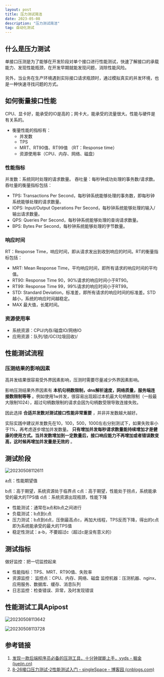 ```yaml
---
layout: post
title: 压力测试简洁
date: 2023-05-08
description: "压力测试简洁"
tag: 自动化测试
---
```

## 什么是压力测试

单接口压测是为了能够在开发阶段对单个接口进行性能测试，快速了解接口的承载能力、发现性能瓶颈，在开发早期就能发现问题，消除性能风险。

另外，当业务在生产环境遇到实际接口请求瓶颈时，通过模拟真实的并发环境，也是一种快速寻找问题的方式。

## 如何衡量接口性能

CPU、显卡好，能承受的IO是高的；网卡大，能承受的流量很大。性能与硬件是有关系的。

* 衡量性能的指标有：
  * 并发数
  * TPS
  * MRT、RT90值、RT99值 （RT：Response time）
  * 资源使用率（CPU、内存、网络、磁盘）

### 性能指标

并发数：系统同时处理的请求数量。
吞吐量：每秒钟成功处理的事务数/请求数。吞吐量的衡量指标包括：

* TPS: Transactions Per Second，每秒钟系统能够处理的事务数，即每秒钟系统能够处理的请求数量。
* IOPS: Input/Output Operations Per Second，每秒钟系统能够处理的输入/输出请求数量。
* QPS: Queries Per Second，每秒钟系统能够处理的查询请求数量。
* BPS: Bytes Per Second，每秒钟系统能够处理的字节数量。

### 响应时间

RT：Response Time，响应时间，即从请求发出到收到响应的时间。RT的衡量指标包括：

* MRT: Mean Response Time，平均响应时间，即所有请求的响应时间的平均值。
* RT90: Response Time 90，90%请求的响应时间小于RT90。
* RT99: Response Time 99，99%请求的响应时间小于RT99。
* STD: Standard Deviation，标准差，即所有请求的响应时间的标准差。STD越小，系统的响应时间越稳定。
* MAX 最大值，长尾时间。

### 资源使用率

* 系统资源：CPU/内存/磁盘IO/网络IO
* 应用资源：队列/锁/GC(垃圾回收)/

## 性能测试流程

### 压测结果的影响因素

高并发结果很容易受外界因素影响，压测时需要尽量减少外界因素影响。

影响压测结果外界因素有 **本机句柄数限制，dns解析速度，网络质量，服务端连接数限制等等** 。例如使用1w并发，很容易出现超过本机最大句柄数限制（一般最大限制1024），超过句柄数限制的请求会因为句柄数受限导致连接失败。

因此选择 **合适并发数对测试接口性能非常重要** ，并非并发数越大越好。

实际实践中建议并发数先在10，100，500，1000左右分别测试下，如果失败率小于1%，再考虑逐步增加并发数量。 **只有增加并发每秒请求数量能持续增加才是健康的使用方式。当并发数增加到一定数量后，接口响应能力不再增加或者错误数变高，这时候再增加并发量是无效的** 。


## 测试阶段

![20230508112611](https://cdn.jsdelivr.net/gh/ChanJeunlam/PicgoBed/blogs/pictures/20230508112611.png)

a点：性能期望值

b点：高于期望，系统资源处于临界点
c点：高于期望，性能处于拐点，系统能承受的最大的TPS值
d点：系统资源出现瓶颈，性能下降

* 性能测试：通常在a点和b点之间进行
* 负载测试：b点到c点
* 压力测试：b点到d点，压倒最高点c，再加大线程，TPS反而下降，得出的c点即为系统能承受的最大的TPS值
* 稳定性测试：a-b，不要超过c（超过c是没有意义的）

## 测试指标

做好监控：把一切监控起来
* 性能指标：TPS、MRT、RT90值、失败率
* 资源监控：
监控点：CPU、内存、网络、磁盘
监控机器：压测机器、nginx、应用服务、数据库、缓存、消息队列
* 日志监控：检查错误、异常，及时发现错误


## 性能测试工具Apipost

![20230508113642](https://cdn.jsdelivr.net/gh/ChanJeunlam/PicgoBed/blogs/pictures/20230508113642.png)

![20230508113728](https://cdn.jsdelivr.net/gh/ChanJeunlam/PicgoBed/blogs/pictures/20230508113728.png)

## 参考链接

1. [发现一款后端程序员必备的压测工具，十分钟就能上手，yyds - 掘金 (juejin.cn)](https://juejin.cn/post/7198182873366249533)
2. [8-26接口压力测试-2性能测试入门 - singleSpace - 博客园 (cnblogs.com)](https://www.cnblogs.com/csj2018/p/11722867.html)
